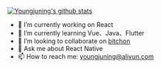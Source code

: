 <!--
**youngjuning/youngjuning** is a ✨ _special_ ✨ repository because its `README.md` (this file) appears on your GitHub profile.

Here are some ideas to get you started:

- 🔭 I’m currently working on ...
- 🌱 I’m currently learning ...
- 👯 I’m looking to collaborate on ...
- 🤔 I’m looking for help with ...
- 💬 Ask me about ...
- 📫 How to reach me: ...
- 😄 Pronouns: ...
- ⚡ Fun fact: ...
-->

[![Youngjuning's github stats](https://github-readme-stats.vercel.app/api?username=youngjuning&show_icons=true)](https://github.com/youngjuning/youngjuning)

- 🔭 I’m currently working on React
- 🌱 I’m currently learning Vue、Java、Flutter
- 👯 I’m looking to collaborate on [bitchon](https://github.com/bitchon)
- 💬 Ask me about React Native
- 📫 How to reach me: youngjuning@aliyun.com
